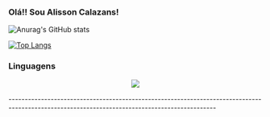 ### Olá!! Sou Alisson Calazans!
![Anurag's GitHub stats](https://github-readme-stats.vercel.app/api?username=AlissonCalazans&show_icons=true&theme=gruvbox&bg_color=000)

[![Top Langs](https://github-readme-stats.vercel.app/api/top-langs/?username=anuraghazra&layout=compact&theme=gruvbox&bg_color=000)](https://github.com/anuraghazra/github-readme-stats)
### Linguagens

<p align="center">
  <a href="#">
    <img src="https://skillicons.dev/icons?i=react,html,c,postgres,mysql,postgres,bootstrap" />
  </a>
</p>
----------------------------------------------------------------------------------------------------------------------------------------------
